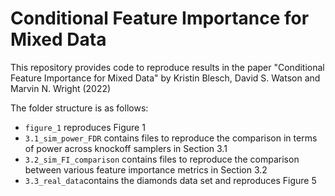 # Conditional Feature Importance for Mixed Data

This repository provides code to reproduce results in the paper "Conditional Feature Importance for Mixed Data" by Kristin Blesch, David S. Watson and Marvin N. Wright (2022)

The folder structure is as follows:
- `figure_1` reproduces Figure 1 
- `3.1_sim_power_FDR` contains files to reproduce the comparison in terms of power across knockoff samplers in Section 3.1
- `3.2_sim_FI_comparison` contains files to reproduce the comparison between various feature importance metrics in Section 3.2
- `3.3_real_data`contains the diamonds data set and reproduces Figure 5
